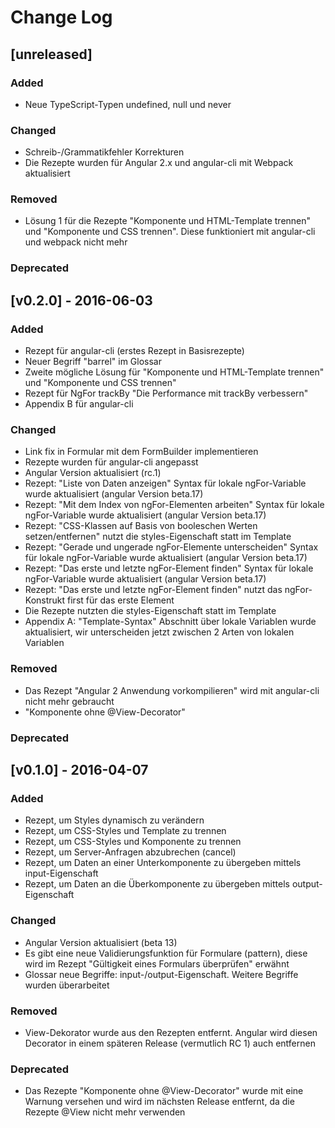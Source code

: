 # Change Log

## [unreleased]

### Added

* Neue TypeScript-Typen undefined, null und never

### Changed

* Schreib-/Grammatikfehler Korrekturen
* Die Rezepte wurden für Angular 2.x und angular-cli mit Webpack aktualisiert

### Removed

* Lösung 1 für die Rezepte "Komponente und HTML-Template trennen" und "Komponente und CSS trennen". Diese funktioniert mit angular-cli und webpack nicht mehr

### Deprecated

## [v0.2.0] - 2016-06-03

### Added

* Rezept für angular-cli (erstes Rezept in Basisrezepte)
* Neuer Begriff "barrel" im Glossar
* Zweite mögliche Lösung für "Komponente und HTML-Template trennen" und "Komponente und CSS trennen"
* Rezept für NgFor trackBy "Die Performance mit trackBy verbessern"
* Appendix B für angular-cli

### Changed

* Link fix in Formular mit dem FormBuilder implementieren
* Rezepte wurden für angular-cli angepasst
* Angular Version aktualisiert (rc.1)
* Rezept: "Liste von Daten anzeigen" Syntax für lokale ngFor-Variable wurde aktualisiert (angular Version beta.17)
* Rezept: "Mit dem Index von ngFor-Elementen arbeiten" Syntax für lokale ngFor-Variable wurde aktualisiert (angular Version beta.17)
* Rezept: "CSS-Klassen auf Basis von booleschen Werten setzen/entfernen" nutzt die styles-Eigenschaft statt <style></style> im Template
* Rezept: "Gerade und ungerade ngFor-Elemente unterscheiden" Syntax für lokale ngFor-Variable wurde aktualisiert (angular Version beta.17)
* Rezept: "Das erste und letzte ngFor-Element finden" Syntax für lokale ngFor-Variable wurde aktualisiert (angular Version beta.17)
* Rezept: "Das erste und letzte ngFor-Element finden" nutzt das ngFor-Konstrukt first für das erste Element
* Die Rezepte nutzten die styles-Eigenschaft statt <style></style> im Template
* Appendix A: "Template-Syntax" Abschnitt über lokale Variablen wurde aktualisiert, wir unterscheiden jetzt zwischen 2 Arten von lokalen Variablen

### Removed

* Das Rezept "Angular 2 Anwendung vorkompilieren" wird mit angular-cli nicht mehr gebraucht
* "Komponente ohne @View-Decorator"

### Deprecated

## [v0.1.0] - 2016-04-07

### Added

* Rezept, um Styles dynamisch zu verändern
* Rezept, um CSS-Styles und Template zu trennen
* Rezept, um CSS-Styles und Komponente zu trennen
* Rezept, um Server-Anfragen abzubrechen (cancel)
* Rezept, um Daten an einer Unterkomponente zu übergeben mittels input-Eigenschaft
* Rezept, um Daten an die Überkomponente zu übergeben mittels output-Eigenschaft

### Changed

* Angular Version aktualisiert (beta 13)
* Es gibt eine neue Validierungsfunktion für Formulare (pattern), diese wird im Rezept "Gültigkeit eines Formulars überprüfen" erwähnt
* Glossar neue Begriffe: input-/output-Eigenschaft. Weitere Begriffe wurden überarbeitet

### Removed

* View-Dekorator wurde aus den Rezepten entfernt. Angular wird diesen Decorator in einem späteren Release (vermutlich RC 1) auch entfernen

### Deprecated

* Das Rezepte "Komponente ohne @View-Decorator" wurde mit eine Warnung versehen und wird im nächsten Release entfernt, da die Rezepte @View nicht mehr verwenden

